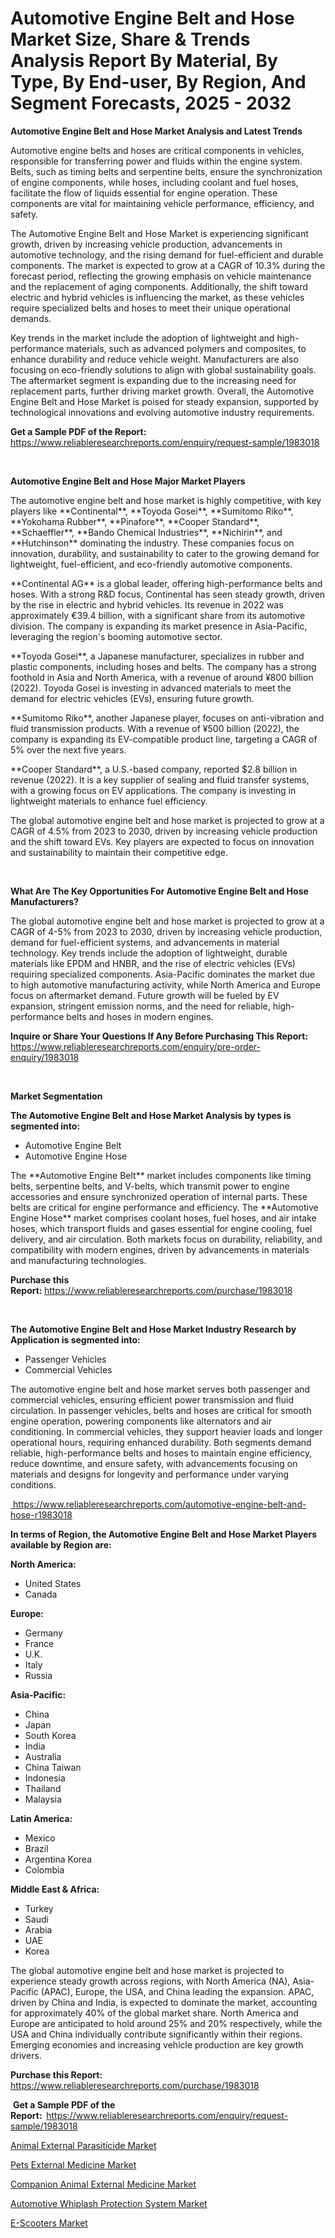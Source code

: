 <p><h1>Automotive Engine Belt and Hose Market Size, Share & Trends Analysis Report By Material, By Type, By End-user, By Region, And Segment Forecasts, 2025 - 2032</h1></p><p><strong>Automotive Engine Belt and Hose Market Analysis and Latest Trends</strong></p>
<p><p>Automotive engine belts and hoses are critical components in vehicles, responsible for transferring power and fluids within the engine system. Belts, such as timing belts and serpentine belts, ensure the synchronization of engine components, while hoses, including coolant and fuel hoses, facilitate the flow of liquids essential for engine operation. These components are vital for maintaining vehicle performance, efficiency, and safety.</p><p>The Automotive Engine Belt and Hose Market is experiencing significant growth, driven by increasing vehicle production, advancements in automotive technology, and the rising demand for fuel-efficient and durable components. The market is expected to grow at a CAGR of 10.3% during the forecast period, reflecting the growing emphasis on vehicle maintenance and the replacement of aging components. Additionally, the shift toward electric and hybrid vehicles is influencing the market, as these vehicles require specialized belts and hoses to meet their unique operational demands.</p><p>Key trends in the market include the adoption of lightweight and high-performance materials, such as advanced polymers and composites, to enhance durability and reduce vehicle weight. Manufacturers are also focusing on eco-friendly solutions to align with global sustainability goals. The aftermarket segment is expanding due to the increasing need for replacement parts, further driving market growth. Overall, the Automotive Engine Belt and Hose Market is poised for steady expansion, supported by technological innovations and evolving automotive industry requirements.</p></p>
<p><strong>Get a Sample PDF of the Report:&nbsp;</strong> <a href="https://www.reliableresearchreports.com/enquiry/request-sample/1983018?utm_campaign=11&utm_medium=2&utm_source=Github&utm_content=ia&utm_term=24012025&utm_id=automotive-engine-belt-and-hose">https://www.reliableresearchreports.com/enquiry/request-sample/1983018</a></p>
<p>&nbsp;</p>
<p><strong>Automotive Engine Belt and Hose Major Market Players</strong></p>
<p><p>The automotive engine belt and hose market is highly competitive, with key players like **Continental**, **Toyoda Gosei**, **Sumitomo Riko**, **Yokohama Rubber**, **Pinafore**, **Cooper Standard**, **Schaeffler**, **Bando Chemical Industries**, **Nichirin**, and **Hutchinson** dominating the industry. These companies focus on innovation, durability, and sustainability to cater to the growing demand for lightweight, fuel-efficient, and eco-friendly automotive components.</p><p>**Continental AG** is a global leader, offering high-performance belts and hoses. With a strong R&D focus, Continental has seen steady growth, driven by the rise in electric and hybrid vehicles. Its revenue in 2022 was approximately €39.4 billion, with a significant share from its automotive division. The company is expanding its market presence in Asia-Pacific, leveraging the region's booming automotive sector.</p><p>**Toyoda Gosei**, a Japanese manufacturer, specializes in rubber and plastic components, including hoses and belts. The company has a strong foothold in Asia and North America, with a revenue of around ¥800 billion (2022). Toyoda Gosei is investing in advanced materials to meet the demand for electric vehicles (EVs), ensuring future growth.</p><p>**Sumitomo Riko**, another Japanese player, focuses on anti-vibration and fluid transmission products. With a revenue of ¥500 billion (2022), the company is expanding its EV-compatible product line, targeting a CAGR of 5% over the next five years.</p><p>**Cooper Standard**, a U.S.-based company, reported $2.8 billion in revenue (2022). It is a key supplier of sealing and fluid transfer systems, with a growing focus on EV applications. The company is investing in lightweight materials to enhance fuel efficiency.</p><p>The global automotive engine belt and hose market is projected to grow at a CAGR of 4.5% from 2023 to 2030, driven by increasing vehicle production and the shift toward EVs. Key players are expected to focus on innovation and sustainability to maintain their competitive edge.</p></p>
<p>&nbsp;</p>
<p><strong>What Are The Key Opportunities For Automotive Engine Belt and Hose Manufacturers?</strong></p>
<p><p>The global automotive engine belt and hose market is projected to grow at a CAGR of 4-5% from 2023 to 2030, driven by increasing vehicle production, demand for fuel-efficient systems, and advancements in material technology. Key trends include the adoption of lightweight, durable materials like EPDM and HNBR, and the rise of electric vehicles (EVs) requiring specialized components. Asia-Pacific dominates the market due to high automotive manufacturing activity, while North America and Europe focus on aftermarket demand. Future growth will be fueled by EV expansion, stringent emission norms, and the need for reliable, high-performance belts and hoses in modern engines.</p></p>
<p><strong>Inquire or Share Your Questions If Any Before Purchasing This Report:</strong> <a href="https://www.reliableresearchreports.com/enquiry/pre-order-enquiry/1983018?utm_campaign=11&utm_medium=2&utm_source=Github&utm_content=ia&utm_term=24012025&utm_id=automotive-engine-belt-and-hose">https://www.reliableresearchreports.com/enquiry/pre-order-enquiry/1983018</a></p>
<p>&nbsp;</p>
<p><strong>Market Segmentation</strong></p>
<p><strong>The Automotive Engine Belt and Hose Market Analysis by types is segmented into:</strong></p>
<p><ul><li>Automotive Engine Belt</li><li>Automotive Engine Hose</li></ul></p>
<p><p>The **Automotive Engine Belt** market includes components like timing belts, serpentine belts, and V-belts, which transmit power to engine accessories and ensure synchronized operation of internal parts. These belts are critical for engine performance and efficiency. The **Automotive Engine Hose** market comprises coolant hoses, fuel hoses, and air intake hoses, which transport fluids and gases essential for engine cooling, fuel delivery, and air circulation. Both markets focus on durability, reliability, and compatibility with modern engines, driven by advancements in materials and manufacturing technologies.</p></p>
<p><strong>Purchase this Report:&nbsp;</strong><a href="https://www.reliableresearchreports.com/purchase/1983018?utm_campaign=11&utm_medium=2&utm_source=Github&utm_content=ia&utm_term=24012025&utm_id=automotive-engine-belt-and-hose">https://www.reliableresearchreports.com/purchase/1983018</a></p>
<p>&nbsp;</p>
<p><strong>The Automotive Engine Belt and Hose Market Industry Research by Application is segmented into:</strong></p>
<p><ul><li>Passenger Vehicles</li><li>Commercial Vehicles</li></ul></p>
<p><p>The automotive engine belt and hose market serves both passenger and commercial vehicles, ensuring efficient power transmission and fluid circulation. In passenger vehicles, belts and hoses are critical for smooth engine operation, powering components like alternators and air conditioning. In commercial vehicles, they support heavier loads and longer operational hours, requiring enhanced durability. Both segments demand reliable, high-performance belts and hoses to maintain engine efficiency, reduce downtime, and ensure safety, with advancements focusing on materials and designs for longevity and performance under varying conditions.</p></p>
<p><a href="https://www.reliableresearchreports.com/automotive-engine-belt-and-hose-r1983018?utm_campaign=11&utm_medium=2&utm_source=Github&utm_content=ia&utm_term=24012025&utm_id=automotive-engine-belt-and-hose">&nbsp;https://www.reliableresearchreports.com/automotive-engine-belt-and-hose-r1983018</a></p>
<p><strong>In terms of Region, the Automotive Engine Belt and Hose Market Players available by Region are:</strong></p>
<p>
    <p> <strong> North America: </strong>
        <ul>
            <li>United States</li>
            <li>Canada</li>
        </ul>
        </p> 
    <p> <strong> Europe: </strong>
        <ul>
            <li>Germany</li>
            <li>France</li>
            <li>U.K.</li>
            <li>Italy</li>
            <li>Russia</li>
        </ul>
        </p> 
    <p> <strong> Asia-Pacific: </strong>
        <ul>
            <li>China</li>
            <li>Japan</li>
            <li>South Korea</li>
            <li>India</li>
            <li>Australia</li>
            <li>China Taiwan</li>
            <li>Indonesia</li>
            <li>Thailand</li>
            <li>Malaysia</li>
        </ul>
        </p> 
    <p> <strong> Latin America: </strong>
        <ul>
            <li>Mexico</li>
            <li>Brazil</li>
            <li>Argentina Korea</li>
            <li>Colombia</li>
        </ul>
        </p> 
    <p> <strong> Middle East & Africa: </strong>
        <ul>
            <li>Turkey</li>
            <li>Saudi</li>
            <li>Arabia</li>
            <li>UAE</li>
            <li>Korea</li>
        </ul>
    </p>
    </p>
<p><p>The global automotive engine belt and hose market is projected to experience steady growth across regions, with North America (NA), Asia-Pacific (APAC), Europe, the USA, and China leading the expansion. APAC, driven by China and India, is expected to dominate the market, accounting for approximately 40% of the global market share. North America and Europe are anticipated to hold around 25% and 20% respectively, while the USA and China individually contribute significantly within their regions. Emerging economies and increasing vehicle production are key growth drivers.</p></p>
<p><strong>Purchase this Report: </strong><a href="https://www.reliableresearchreports.com/purchase/1983018?utm_campaign=11&utm_medium=2&utm_source=Github&utm_content=ia&utm_term=24012025&utm_id=automotive-engine-belt-and-hose">https://www.reliableresearchreports.com/purchase/1983018</a></p>
<p>&nbsp;<strong>Get a Sample PDF of the Report:&nbsp;&nbsp;</strong><a href="https://www.reliableresearchreports.com/enquiry/request-sample/1983018?utm_campaign=11&utm_medium=2&utm_source=Github&utm_content=ia&utm_term=24012025&utm_id=automotive-engine-belt-and-hose">https://www.reliableresearchreports.com/enquiry/request-sample/1983018</a></p>
<p><strong></strong></p>
<p><p><a href="https://www.linkedin.com/pulse/animal-external-parasiticide-market-growth-analysis-predicts-nxlhc?utm_campaign=11&utm_medium=2&utm_source=Github&utm_content=ia&utm_term=24012025&utm_id=automotive-engine-belt-and-hose">Animal External Parasiticide Market</a></p><p><a href="https://www.linkedin.com/pulse/comprehensive-pets-external-medicine-report-industry-5hc9c?utm_campaign=11&utm_medium=2&utm_source=Github&utm_content=ia&utm_term=24012025&utm_id=automotive-engine-belt-and-hose">Pets External Medicine Market</a></p><p><a href="https://www.linkedin.com/pulse/comprehend-companion-animal-external-medicine-market-o7aee?utm_campaign=11&utm_medium=2&utm_source=Github&utm_content=ia&utm_term=24012025&utm_id=automotive-engine-belt-and-hose">Companion Animal External Medicine Market</a></p><p><a href="https://github.com/gukenneth26571/Market-Research-Report-List-1/blob/main/automotive-whiplash-protection-system-market.md?utm_campaign=11&utm_medium=2&utm_source=Github&utm_content=ia&utm_term=24012025&utm_id=automotive-engine-belt-and-hose">Automotive Whiplash Protection System Market</a></p><p><a href="https://github.com/stillsfloria19981/Market-Research-Report-List-1/blob/main/e-scooters-market.md?utm_campaign=11&utm_medium=2&utm_source=Github&utm_content=ia&utm_term=24012025&utm_id=automotive-engine-belt-and-hose">E-Scooters Market</a></p></p>
